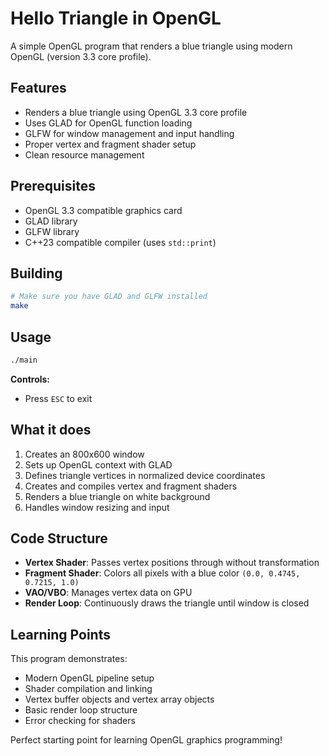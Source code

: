 # Hello Triangle in OpenGL

A simple OpenGL program that renders a blue triangle using modern OpenGL (version 3.3 core profile).

## Features

- Renders a blue triangle using OpenGL 3.3 core profile
- Uses GLAD for OpenGL function loading
- GLFW for window management and input handling
- Proper vertex and fragment shader setup
- Clean resource management

## Prerequisites

- OpenGL 3.3 compatible graphics card
- GLAD library
- GLFW library
- C++23 compatible compiler (uses `std::print`)

## Building

```bash
# Make sure you have GLAD and GLFW installed
make
```

## Usage

```bash
./main
```

**Controls:**
- Press `ESC` to exit

## What it does

1. Creates an 800x600 window
2. Sets up OpenGL context with GLAD
3. Defines triangle vertices in normalized device coordinates
4. Creates and compiles vertex and fragment shaders
5. Renders a blue triangle on white background
6. Handles window resizing and input

## Code Structure

- **Vertex Shader**: Passes vertex positions through without transformation
- **Fragment Shader**: Colors all pixels with a blue color `(0.0, 0.4745, 0.7215, 1.0)`
- **VAO/VBO**: Manages vertex data on GPU
- **Render Loop**: Continuously draws the triangle until window is closed

## Learning Points

This program demonstrates:
- Modern OpenGL pipeline setup
- Shader compilation and linking
- Vertex buffer objects and vertex array objects
- Basic render loop structure
- Error checking for shaders

Perfect starting point for learning OpenGL graphics programming!
